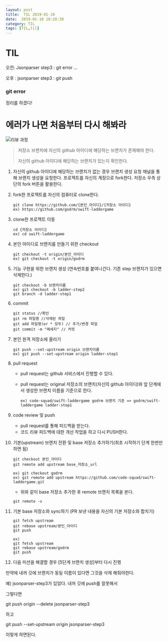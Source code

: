 ```yaml
---
layout: post
title:  TIL 2019-01-10
date:  2019-01-10 10:28:30
category: TIL
tags: [TIL,til]
---
```


# TIL

오전:  Jsonparser step3 : git error ...

오후 : jsonparser step3 : git push

### git error

정리를 하겠다!



# 에러가 나면 처음부터 다시 해봐라

![리뷰 과정](http://public.codesquad.kr/jk/review-process.png)

> 저장소 브랜치에 자신의 github 아이디에 해당하는 브랜치가 존재해야 한다.
>
> 자신의 github 아이디에 해당하는 브랜치가 있는지 확인한다.

1. 자신의 github 아이디에 해당하는 브랜치가 없는 경우 브랜치 생성 요청 채널을 통해 브랜치 생성을 요청한다. 프로젝트를 자신의 계정으로 fork한다. 저장소 우측 상단의 fork 버튼을 활용한다.

2. fork한 프로젝트를 자신의 컴퓨터로 clone한다.

   ```
   git clone https://github.com/{본인_아이디}/{저장소 아이디}
   ex) https://github.com/godrm/swift-laddergame
   ```

3. clone한 프로젝트 이동

   ```
   cd {저장소 아이디}
   ex) cd swift-laddergame
   ```

4. 본인 아이디로 브랜치를 만들기 위한 checkout

   ```
   git checkout -t origin/본인_아이디
   ex) git checkout -t origin/godrm
   ```

5. 기능 구현을 위한 브랜치 생성 (연속번호를 붙여나간다. 기존 step 브랜치가 있으면 삭제한다.)

   ```
   git checkout -b 브랜치이름
   ex) git checkout -b ladder-step2
   git branch -d ladder-step1
   ```

6. commit

   ```
   git status //확인
   git rm 파일명 //삭제된 파일
   git add 파일명(or * 모두) // 추가/변경 파일
   git commit -m "메세지" // 커밋
   ```

7. 본인 원격 저장소에 올리기

   ```
   git push --set-upstream origin 브랜치이름
   ex) git push --set-upstream origin ladder-step1
   ```

8. pull request

   - pull request는 github 서비스에서 진행할 수 있다.

   - pull request는 original 저장소의 브랜치(자신의 github 아이디)와 앞 단계에서 생성한 브랜치 이름을 기준으로 한다.

     ```
     ex) code-squad/swift-laddergame godrm 브랜치 기준 => godrm/swift-laddergame ladder-step1
     ```

9. code review 및 push

   - pull request를 통해 피드백을 받는다.
   - 코드 리뷰 피드백에 대한 개선 작업을 하고 다시 PUSH한다.

10. 기본(upstream) 브랜치 전환 및 base 저장소 추가하기(최초 시작하기 단계 한번만 하면 됨)

    ```
    git checkout 본인_아이디
    git remote add upstream base_저장소_url
    
    ex) git checkout godrm
    ex) git remote add upstream https://github.com/code-squad/swift-laddergame.git
    ```

    - 위와 같이 base 저장소 추가한 후 remote 브랜치 목록을 본다.

    ```
    git remote -v
    ```

11. 기본 base 저장소와 sync하기 (PR 보낸 내용을 자신의 기본 저장소와 합치기)

    ```
    git fetch upstream
    git rebase upstream/본인_아이디
    git push 
    
    ex) 
    git fetch upstream
    git rebase upstream/godrm
    git push
    ```

12. 다음 미션을 해결할 경우 [5단계 브랜치 생성]부터 다시 진행







만약에 내꺼 깃에 브랜치가 동일 이름이 있다면 그것을 삭제 해줘야한다.

예) jsonparser-step3가 있었다. 내꺼 깃에 push를 잘못해서

그렇다면 

git push origin --delete jsonparser-step3

하고 

git push --set-upstream origin jsonparser-step3



이렇게 하면된다.